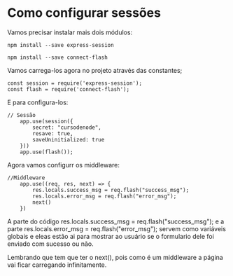 # Como configurar sessões

Vamos precisar instalar mais dois módulos:

    npm install --save express-session

    npm install --save connect-flash

Vamos carrega-los agora no projeto através das constantes;

    const session = require('express-session');
    const flash = require('connect-flash');

E para configura-los:

    // Sessão 
        app.use(session({
            secret: "cursodenode",
            resave: true,
            saveUninitialized: true
        }))
        app.use(flash());
    
Agora vamos configurr os middleware:

    //Middleware
        app.use((req, res, next) => {
            res.locals.success_msg = req.flash("success_msg");
            res.locals.error_msg = req.flash("error_msg");
            next()
        })

A parte do código res.locals.success_msg = req.flash("success_msg"); e a parte res.locals.error_msg = req.flash("error_msg"); servem como variáveis globais e eleas estão ai para mostrar ao usuário se o formulario dele foi enviado com sucesso ou não.

Lembrando que tem que ter o next(), pois como é um middleware a página vai ficar carregando infinitamente.





